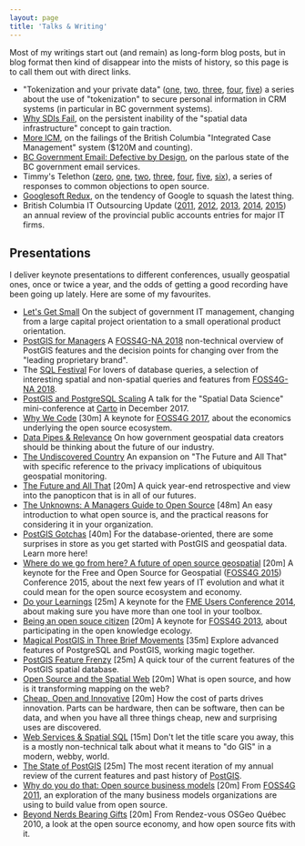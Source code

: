 ```yaml
---
layout: page
title: 'Talks & Writing'
---
```


Most of my writings start out (and remain) as long-form blog posts, but in blog format then kind of disappear into the mists of history, so this page is to call them out with direct links.

* "Tokenization and your private data"   ([one](/2014/06/tokenization-and-your-private-data-1.html), [two](/2014/07/tokenization-and-your-private-data-2.html), [three](/2014/07/tokenization-and-your-private-data-3.html), [four](/2014/07/tokenization-and-your-private-data-4.html),  [five](/2014/07/tokenization-and-your-private-data-5.html)) a series about the use of "tokenization" to secure personal information in CRM systems (in particular in BC government systems).
* [Why SDIs Fail](/2006/09/why-sdis-fail.html), on the persistent inability of the "spatial data infrastructure" concept to gain traction.
* [More ICM](/2012/06/more-icm.html), on the failings of the British Columbia "Integrated Case Management" system ($120M and counting).
* [BC Government Email: Defective by Design](/2013/08/bc-government-email-defective-by-design.html), on the parlous state of the BC government email services.
* Timmy's Telethon 
     ([zero](/2008/02/timmys-telethon-0.html), 
      [one](/2008/02/timmys-telethon-1.html), 
      [two](/2008/02/timmys-telethon-2.html), 
      [three](/2008/02/timmys-telethon-3.html), 
      [four](/2008/02/timmys-telethon-4.html), 
      [five](/2008/02/timmys-telethon-5.html), 
      [six](/2008/02/timmys-telethon-6.html)), a series of responses to common objections to open source.
* [Googlesoft Redux](/2009/02/googlesoft-redux.html), on the tendency of Google to squash the latest thing.
* British Columbia IT Outsourcing Update 
    ([2011](/2011/06/outsourcing-in-bc.html), 
     [2012](/2012/07/bc-it-outsourcing-update.html), 
     [2013](/2013/07/bc-it-outsourcing-201213.html),
     [2014](/2014/07/bc-it-outsourcing-201314.html),
     [2015](/2015/07/bc-it-outsourcing-201415.html))
     an annual review of the provincial public accounts entries for major IT firms.
 

## Presentations

I deliver keynote presentations to different conferences, usually geospatial ones, once or twice a year, and the odds of getting a good recording have been going up lately. Here are some of my favourites.

* [Let's Get Small](http://s3.cleverelephant.ca/2018-small-it.pdf) On the subject of government IT management, changing from a large capital project orientation to a small operational product orientation.
* [PostGIS for Managers](http://s3.cleverelephant.ca/2018-postgis-for-managers.pdf) A [FOSS4G-NA 2018](https://2018.foss4g-na.org/) non-technical overview of PostGIS features and the decision points for changing over from the "leading proprietary brand".
* The [SQL Festival](https://docs.google.com/presentation/d/14lf1TsVO4Wq7ykgHjIiXYksvzWBW5XvuxJh2CrtraHc/edit?usp=sharing) For lovers of database queries, a selection of interesting spatial and non-spatial queries and features from [FOSS4G-NA 2018](https://2018.foss4g-na.org/).
* [PostGIS and PostgreSQL Scaling](/2017/12/postgis-scaling.html) A talk for the "Spatial Data Science" mini-conference at [Carto](https://carto.com) in December 2017.
* [Why We Code](/2017/08/foss4g-keynote.html) [30m] A keynote for [FOSS4G 2017](http://2017.foss4g.org), about the economics underlying the open source ecosystem.
* [Data Pipes & Relevance](http://s3.cleverelephant.ca/2015-ccog.pdf) On how government geospatial data creators should be thinking about the future of our industry.
* [The Undiscovered Country](/2016/10/geomatique-quebec.html) An expansion on "The Future and All That" with specific reference to the privacy implications of ubiquitous geospatial monitoring.
* [The Future and All That](https://vimeo.com/149429837) [20m] A quick year-end retrospective and view into the panopticon that is in all of our futures.
* [The Unknowns: A Managers Guide to Open Source](https://www.youtube.com/watch?v=jUgiG6eaYtI) [48m] An easy introduction to what open source is, and the practical reasons for considering it in your organization.
* [PostGIS Gotchas](https://www.youtube.com/watch?v=GSuZP89UdGs) [40m] For the database-oriented, there are some surprises in store as you get started with PostGIS and geospatial data. Learn more here!
* [Where do we go from here? A future of open source geospatial](https://vimeo.com/142334723) [20m] A keynote for the Free and Open Source for Geospatial ([FOSS4G 2015](http://2015.foss4g.org)) Conference 2015, about the next few years of IT evolution and what it could mean for the open source ecosystem and economy.
* [Do your Learnings](https://www.youtube.com/watch?v=9cSqKpfu4D4&index=49&list=PLFxZDg3GNCgv_GWHdM2IETx9arLL2wEXK) [25m] A keynote for the [FME Users Conference 2014](http://www.safe.com/fmeuc-2014/), about making sure you have more than one tool in your toolbox.
* [Being an open souce citizen](http://vimeo.com/76365035) [20m] A keynote for [FOSS4G 2013](http://2013.foss4g.org), about participating in the open knowledge ecology.
* [Magical PostGIS in Three Brief Movements](https://www.youtube.com/watch?v=Y0SBkjcyXOc) [35m] Explore advanced features of PostgreSQL and PostGIS, working magic together.
* [PostGIS Feature Frenzy](http://vimeo.com/90722286) [25m] A quick tour of the current features of the PostGIS spatial database.
* [Open Source and the Spatial Web](http://vimeo.com/92522557) [20m] What is open source, and how is it transforming mapping on the web?
* [Cheap, Open and Innovative](http://s3.cleverelephant.ca/2014_nab_govmil.mp4) [20m] How the cost of parts drives innovation. Parts can be hardware, then can be software, then can be data, and when you have all three things cheap, new and surprising uses are discovered.
* [Web Services &amp; Spatial SQL](https://www.youtube.com/watch?v=PwVRi37qXn8) [15m] Don't let the title scare you away, this is a mostly non-technical talk about what it means to "do GIS" in a modern, webby, world.
* [The State of PostGIS](https://www.youtube.com/watch?v=TbE3LJIU2aM) [25m] The most recent iteration of my annual review of the current features and past history of [PostGIS](http://postgis.net).
* [Why do you do that: Open source business models](http://vimeo.com/29401659) [20m] From [FOSS4G 2011](http://2011.foss4g.org), an exploration of the many business models organizations are using to build value from open source.
* [Beyond Nerds Bearing Gifts](https://www.youtube.com/watch?v=9I8plc3D4Xw) [20m] From Rendez-vous OSGeo Qu&eacute;bec 2010, a look at the open source economy, and how open source fits with it.


